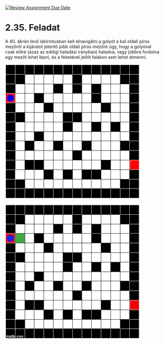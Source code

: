 [![Review Assignment Due Date](https://classroom.github.com/assets/deadline-readme-button-24ddc0f5d75046c5622901739e7c5dd533143b0c8e959d652212380cedb1ea36.svg)](https://classroom.github.com/a/1_hdBt_5)
# 2.35. Feladat

A 40. ábrán levő labirintusban kell elnavigálni a golyót a bal oldali piros 
mezőről a kijáratot jelentő jobb oldali piros mezőre úgy, hogy a golyóval csak
előre (azaz az eddigi haladási irányban) haladva, vagy jobbra fordulva egy
mezőt lehet lépni, és a feketével jelölt falakon sem lehet átmenni.

![Feladat 2.35](/src/main/resources/images/readme_map.png "Feladat 2.35")

![Feladat 2.35](/src/main/resources/images/solution.gif "Feladat 2.35")
